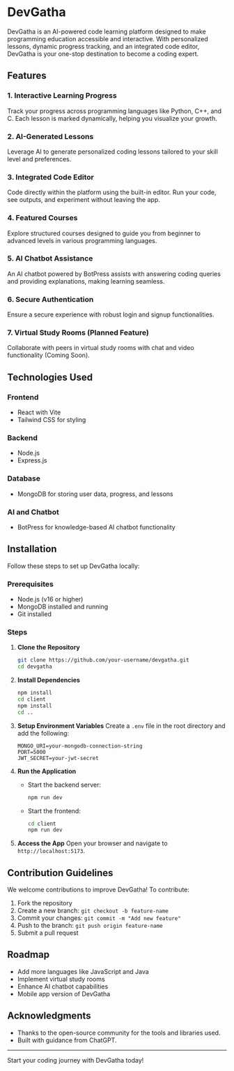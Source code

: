 # DevGatha

DevGatha is an AI-powered code learning platform designed to make programming education accessible and interactive. With personalized lessons, dynamic progress tracking, and an integrated code editor, DevGatha is your one-stop destination to become a coding expert.

## Features

### 1. Interactive Learning Progress
Track your progress across programming languages like Python, C++, and C. Each lesson is marked dynamically, helping you visualize your growth.

### 2. AI-Generated Lessons
Leverage AI to generate personalized coding lessons tailored to your skill level and preferences.

### 3. Integrated Code Editor
Code directly within the platform using the built-in editor. Run your code, see outputs, and experiment without leaving the app.

### 4. Featured Courses
Explore structured courses designed to guide you from beginner to advanced levels in various programming languages.

### 5. AI Chatbot Assistance
An AI chatbot powered by BotPress assists with answering coding queries and providing explanations, making learning seamless.

### 6. Secure Authentication
Ensure a secure experience with robust login and signup functionalities.

### 7. Virtual Study Rooms (Planned Feature)
Collaborate with peers in virtual study rooms with chat and video functionality (Coming Soon).

## Technologies Used

### Frontend
- React with Vite
- Tailwind CSS for styling

### Backend
- Node.js
- Express.js

### Database
- MongoDB for storing user data, progress, and lessons

### AI and Chatbot
- BotPress for knowledge-based AI chatbot functionality

## Installation

Follow these steps to set up DevGatha locally:

### Prerequisites
- Node.js (v16 or higher)
- MongoDB installed and running
- Git installed

### Steps

1. **Clone the Repository**
   ```bash
   git clone https://github.com/your-username/devgatha.git
   cd devgatha
   ```

2. **Install Dependencies**
   ```bash
   npm install
   cd client
   npm install
   cd ..
   ```

3. **Setup Environment Variables**
   Create a `.env` file in the root directory and add the following:
   ```env
   MONGO_URI=your-mongodb-connection-string
   PORT=5000
   JWT_SECRET=your-jwt-secret
   ```

4. **Run the Application**
   - Start the backend server:
     ```bash
     npm run dev
     ```
   - Start the frontend:
     ```bash
     cd client
     npm run dev
     ```

5. **Access the App**
   Open your browser and navigate to `http://localhost:5173`.

## Contribution Guidelines

We welcome contributions to improve DevGatha! To contribute:

1. Fork the repository
2. Create a new branch: `git checkout -b feature-name`
3. Commit your changes: `git commit -m "Add new feature"`
4. Push to the branch: `git push origin feature-name`
5. Submit a pull request

## Roadmap

- Add more languages like JavaScript and Java
- Implement virtual study rooms
- Enhance AI chatbot capabilities
- Mobile app version of DevGatha



## Acknowledgments

- Thanks to the open-source community for the tools and libraries used.
- Built with guidance from ChatGPT.

---

Start your coding journey with DevGatha today!

